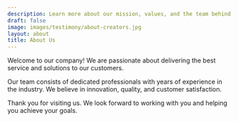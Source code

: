 ```yaml
---
description: Learn more about our mission, values, and the team behind our success.
draft: false
image: images/testimony/about-creators.jpg
layout: about
title: About Us
---
```


Welcome to our company! We are passionate about delivering the best service and solutions to our customers.

Our team consists of dedicated professionals with years of experience in the industry. We believe in innovation, quality, and customer satisfaction.

Thank you for visiting us. We look forward to working with you and helping you achieve your goals.
